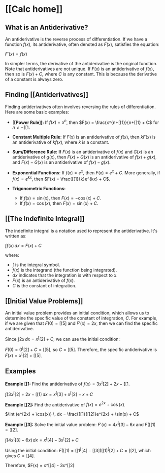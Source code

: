 # [[Calc home]]

## What is an Antiderivative?

An antiderivative is the reverse process of differentiation.  If we have a function $f(x)$, its antiderivative, often denoted as $F(x)$, satisfies the equation:

$F'(x) = f(x)$

In simpler terms, the derivative of the antiderivative is the original function.  Note that antiderivatives are not unique. If $F(x)$ is an antiderivative of $f(x)$, then so is $F(x) + C$, where $C$ is any constant. This is because the derivative of a constant is always zero.


## Finding [[Antiderivatives]] 
Finding antiderivatives often involves reversing the rules of differentiation.  Here are some basic examples:

* **[[Power Rule]]:** If $f(x) = x^n$, then $F(x) = \frac{x^{n+[[1}}{n+[[1} + C$ for $n \neq -[[1$.

* **Constant Multiple Rule:** If $F(x)$ is an antiderivative of $f(x)$, then $kF(x)$ is an antiderivative of $kf(x)$, where $k$ is a constant.

* **Sum/Difference Rule:** If $F(x)$ is an antiderivative of $f(x)$ and $G(x)$ is an antiderivative of $g(x)$, then $F(x) + G(x)$ is an antiderivative of $f(x) + g(x)$, and $F(x) - G(x)$ is an antiderivative of $f(x) - g(x)$.


* **Exponential Functions:** If $f(x) = e^x$, then $F(x) = e^x + C$.  More generally, if $f(x) = e^{kx}$, then $F(x) = \frac{[[1}{k}e^{kx} + C$.

* **Trigonometric Functions:**
    * If $f(x) = \sin(x)$, then $F(x) = -\cos(x) + C$.
    * If $f(x) = \cos(x)$, then $F(x) = \sin(x) + C$.


## [[The Indefinite Integral]]

The indefinite integral is a notation used to represent the antiderivative.  It's written as:

$\int f(x) \, dx = F(x) + C$

where:

* $\int$ is the integral symbol.
* $f(x)$ is the integrand (the function being integrated).
* $dx$ indicates that the integration is with respect to $x$.
* $F(x)$ is an antiderivative of $f(x)$.
* $C$ is the constant of integration.


## [[Initial Value Problems]]

An initial value problem provides an initial condition, which allows us to determine the specific value of the constant of integration, $C$.  For example, if we are given that $F(0) = [[5]$ and $F'(x) = 2x$, then we can find the specific antiderivative.

Since $\int 2x \, dx = x^[[2] + C$, we can use the initial condition:

$F(0) = 0^[[2] + C = [[5]$, so $C = [[5]$.  Therefore, the specific antiderivative is $F(x) = x^[[2] + [[5]$.


##  Examples

**Example [[1:** Find the antiderivative of $f(x) = 3x^[[2] + 2x - [[1$.

$\int (3x^[[2] + 2x - [[1) \, dx = x^[[3] + x^[[2] - x + C$


**Example [[2]:** Find the antiderivative of $f(x) = e^{2x} + \cos(x)$.

$\int (e^{2x} + \cos(x)) \, dx = \frac{[[1}{[[2]}e^{2x} + \sin(x) + C$


**Example [[3]:** Solve the initial value problem: $F'(x) = 4x^[[3] - 6x$ and $F([[1) = [[2]$.

$\int (4x^[[3] - 6x) \, dx = x^[[4] - 3x^[[2] + C$

Using the initial condition: $F([[1) = [[1^[[4] - [[3]([[1)^[[2] + C = [[2]$, which gives $C = [[4]$.

Therefore, $F(x) = x^[[4] - 3x^[[2]